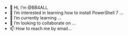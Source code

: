 - 👋 Hi, I’m @BB4ALL
- 👀 I’m interested in learning how to install PowerShell 7 ...
- 🌱 I’m currently learning ...
- 💞️ I’m looking to collaborate on ...
- 📫 How to reach me by email...

<!---
BB4ALL/BB4ALL is a ✨ special ✨ repository because its `README.md` (this file) appears on your GitHub profile.
You can click the Preview link to take a look at your changes.
--->
